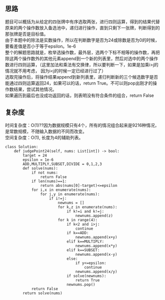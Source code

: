 ## 思路
题目可以概括为从给定的四张牌中有序选取两张，进行四则运算，得到的结果代替原来的两个操作数放入备选池中，递归进行操作，直到只剩下一张牌，判断得到的那张牌是否是目标值。  
由于本题中的除法是实数操作，所以在判断数字是否为24或除数是否为0的时候，要看差值是否小于等于epsilon。1e-6  
整个的解题思路就是，枚举选操作数，最外层，选两个下标不相等的操作数，再把除这两个操作数外的其他元素append到一个新的列表里，然后对选中的两个操作数进行四则运算，（这里加法和乘法有交换律，所以要判断一下，如果是加乘i>j的情况就不用考虑， 因为i<j的时候一定已经进行过了）  
选取完操作后，将操作结果append到新列表里，递归判断新的三个候选数字是否能通过四则运算返回24，如果可以的话，return True。不可以则pop出刚才的操作数结果，尝试其他情况。  
如果遍历到最后也没成功返回的话，则表明没有符合条件的组合，return False
## 复杂度
时间复杂度：O(1)??因为数据规模只有4个，所有的情况组合起来是9216种情况，是常数规模，不随输入数据的不同而改变。  
空间复杂度：O(1), 长度为4的辅助列表。
```
class Solution:
    def judgePoint24(self, nums: List[int]) -> bool:
        target = 24
        epsilon = 1e-6
        ADD,MULTIPLY,SUBSET,DIVIDE = 0,1,2,3
        def solve(nums):
            if not nums:
                return False
            if len(nums)==1:
                return abs(nums[0]-target)<=epsilon
            for i,x in enumerate(nums):
                for j,y in enumerate(nums):
                    if i!=j:
                        newnums = []
                        for k,z in enumerate(nums):
                            if k!=i and k!=j:
                                newnums.append(z)
                        for k in range(4):
                            if k<2 and i>j:
                                continue
                            if k==ADD:
                                newnums.append(x+y)
                            elif k==MULTIPLY:
                                newnums.append(x*y)
                            elif k==SUBSET:
                                newnums.append(x-y)
                            else:
                                if y<=epsilon:
                                    continue
                                newnums.append(x/y)
                            if solve(newnums):
                                return True
                            newnums.pop()
            return False
        return solve(nums)
```
